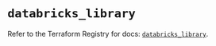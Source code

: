 # `databricks_library`

Refer to the Terraform Registry for docs: [`databricks_library`](https://registry.terraform.io/providers/databricks/databricks/1.56.0/docs/resources/library).
